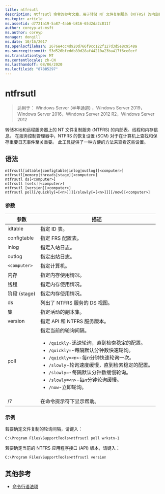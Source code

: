 ```yaml
---
title: ntfrsutl
description: Ntfrsutl 命令的参考文章，用于转储 NT 文件复制服务 (NTFRS) 的内部表、线程和内存信息。
ms.topic: article
ms.assetid: d7721a19-5a87-4ab6-b816-65d2da2c811f
author: coreyp-at-msft
ms.author: coreyp
manager: dongill
ms.date: 10/16/2017
ms.openlocfilehash: 2676e4cc4d920d766f9cc122f127d3d5e8c9548a
ms.sourcegitcommit: 53d526bfeddb89d28af44210a23ba417f6ce0ecf
ms.translationtype: MT
ms.contentlocale: zh-CN
ms.lasthandoff: 08/06/2020
ms.locfileid: "87885297"
---
```

# <a name="ntfrsutl"></a>ntfrsutl

> 适用于： Windows Server (半年通道) ，Windows Server 2019，Windows Server 2016，Windows Server 2012 R2，Windows Server 2012

转储本地和远程服务器上的 NT 文件复制服务 (NTFRS) 的内部表、线程和内存信息。 在服务控制管理器中，NTFRS 的恢复设置 (SCM) 对于在计算机上查找和保存重要日志事件至关重要。 此工具提供了一种方便的方法来查看这些设置。

## <a name="syntax"></a>语法

```
ntfrsutl[idtable|configtable|inlog|outlog][<computer>]
ntfrsutl[memory|threads|stage][<computer>]
ntfrsutl ds[<computer>]
ntfrsutl [sets][<computer>]
ntfrsutl [version][<computer>]
ntfrsutl poll[/quickly[=[<n>]]][/slowly[=[<n>]]][/now][<computer>]
```

### <a name="parameters"></a>参数

| 参数 | 描述 |
| --------- | ----------- |
| idtable | 指定 ID 表。 |
| configtable | 指定 FRS 配置表。 |
| inlog | 指定入站日志。 |
| outlog | 指定出站日志。 |
| `<computer>` | 指定计算机。 |
| 内存 | 指定内存使用情况。 |
| 线程 | 指定内存使用情况。 |
| 阶段 (stage) | 指定内存使用情况。 |
| ds | 列出了 NTFRS 服务的 DS 视图。 |
| 集 | 指定活动的副本集。 |
| version | 指定 API 和 NTFRS 服务版本。 |
| poll | 指定当前的轮询间隔。<ul><li>`/quickly`-迅速轮询，直到检索稳定的配置。</li><li>`/quickly=`-每隔默认分钟数快速轮询。</li><li>`/quickly=<n>`-每*n*分钟快速轮询一次。</li><li>`/slowly`-轮询速度缓慢，直到检索稳定的配置。</li><li>`/slowly=`-每隔默认分钟数缓慢轮询。</li><li>`/slowly=<n>`-每*n*分钟轮询缓慢。</li><li>`/now`-立即轮询。</li></ul>|
| /? | 在命令提示符下显示帮助。 |

### <a name="examples"></a>示例

若要确定文件复制的轮询间隔，请键入：

```
C:\Program Files\SupportTools>ntfrsutl poll wrkstn-1
```

若要确定当前的 NTFRS 应用程序接口 (API) 版本，请键入：

```
C:\Program Files\SupportTools>ntfrsutl version
```

## <a name="additional-references"></a>其他参考

- [命令行语法项](command-line-syntax-key.md)

